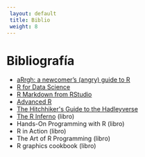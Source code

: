 ```yaml
---
 layout: default
 title: Biblio
 weight: 8
---
```



# Bibliografía

-   [aRrgh: a newcomer’s (angry) guide to R](http://arrgh.tim-smith.us/)
-   [R for Data Science](http://r4ds.had.co.nz/index.html)
-   [R Markdown from RStudio](http://rmarkdown.rstudio.com/lesson-1.html)
-   [Advanced R](http://adv-r.had.co.nz/)
-   [The Hitchhiker's Guide to the Hadleyverse](http://adolfoalvarez.cl/the-hitchhikers-guide-to-the-hadleyverse/)
-   [The R Inferno](http://www.burns-stat.com/documents/books/the-r-inferno/) (libro)
-   Hands-On Programming with R (libro)
-   R in Action (libro)
-   The Art of R Programming (libro)
-   R graphics cookbook (libro)

